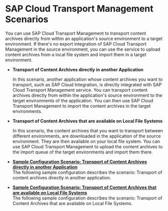 <!-- loio0cb16e5c4562475eb4b27e48d674c6b4 -->

# SAP Cloud Transport Management Scenarios

You can use SAP Cloud Transport Management to transport content archives directly from within an application's source environment to a target environment. If there's no export integration of SAP Cloud Transport Management in the source environment, you can use the service to upload content archives from a local file system and import them in a target environment.

-   **Transport of Content Archives directly in another Application**

    In this scenario, another application whose content archives you want to transport, such as SAP Cloud Integration, is directly integrated with SAP Cloud Transport Management service. You can transport content archives directly from within the application's source environment to the target environments of the application. You can then use SAP Cloud Transport Management to import the content archives in the target environments.

-   **Transport of Content Archives that are available on Local File Systems**

    In this scenario, the content archives that you want to transport between different environments, are downloaded in the application of the source environment. They are then available on your local file system. You can use SAP Cloud Transport Management to upload the content archives to the import queue of the target environments and import them there.


-   **[Sample Configuration Scenario: Transport of Content Archives directly in another Application](sample-configuration-scenario-transport-of-content-archives-directly-in-another-applicati-22e1ed6.md "The following sample configuration describes the scenario: Transport of content
		archives directly in another application.")**  
The following sample configuration describes the scenario: Transport of content archives directly in another application.
-   **[Sample Configuration Scenario: Transport of Content Archives that are available on Local File Systems](sample-configuration-scenario-transport-of-content-archives-that-are-available-on-local-f-e1d8152.md "The following sample configuration describes the scenario: Transport of Content
		Archives that are available on Local File Systems.")**  
The following sample configuration describes the scenario: Transport of Content Archives that are available on Local File Systems.

